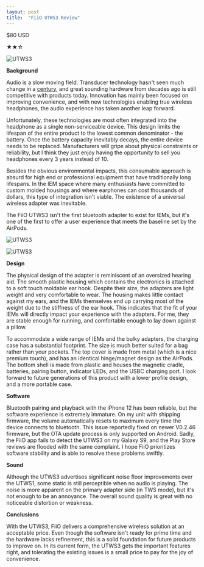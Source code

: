 ```yaml
---
layout: post
title:  "FiiO UTWS3 Review"
---
```

$80 USD

★★☆

![UTWS3]({{site.baseurl}}/assets/utws3-main.jpeg)

**Background**

Audio is a slow moving field. Transducer technology hasn't seen much change in a [century](https://patents.google.com/patent/US1707570), and great sounding hardware from decades ago is still competitive with products today. Innovation has mainly been focused on improving convenience, and with new technologies enabling true wireless headphones, the audio experience has taken another leap forward.

Unfortunately, these technologies are most often integrated into the headphone as a single non-serviceable device. This design limits the lifespan of the entire product to the lowest common denominator - the battery. Once the battery capacity inevitably decays, the entire device needs to be replaced. Manufacturers will gripe about physical constraints or reliability, but I think they just enjoy having the opportunity to sell you headphones every 3 years instead of 10.

Besides the obvious environmental impacts, this consumable approach is absurd for high end or professional equipment that have traditionally long lifespans. In the IEM space where many enthusiasts have committed to custom molded housings and where earphones can cost thousands of dollars, this type of integration isn't viable. The existence of a universal wireless adapter was inevitable.

The FiiO UTWS3 isn't the first bluetooth adapter to exist for IEMs, but it's one of the first to offer a user experience that meets the baseline set by the AirPods.

![UTWS3]({{site.baseurl}}/assets/utws3-adapter.jpeg)

![UTWS3]({{site.baseurl}}/assets/utws3-case.jpeg)

**Design**

The physical design of the adapter is reminiscent of an oversized hearing aid. The smooth plastic housing which contains the electronics is attached to a soft touch moldable ear hook. Despite their size, the adapters are light weight and very comfortable to wear. The housing makes little contact against my ears, and the IEMs themselves end up carrying most of the weight due to the stiffness of the ear hook. This indicates that the fit of your IEMs will directly impact your experience with the adapters. For me, they are stable enough for running, and comfortable enough to lay down against a pillow.

To accommodate a wide range of IEMs and the bulky adapters, the charging case has a substantial footprint. The size is much better suited for a bag rather than your pockets. The top cover is made from metal (which is a nice premium touch), and has an identical hinge/magnet design as the AirPods. The bottom shell is made from plastic and houses the magnetic cradle, batteries, pairing button, indicator LEDs, and the USBC charging port. I look forward to future generations of this product with a lower profile design, and a more portable case.

**Software**

Bluetooth pairing and playback with the iPhone 12 has been reliable, but the software experience is extremely immature. On my unit with shipping firmware, the volume automatically resets to maximum every time the device connects to bluetooth. This issue reportedly fixed on newer V0.2.46 firmware, but the OTA update process is only supported on Android. Sadly, the FiiO app fails to detect the UTWS3 on my Galaxy S9, and the Play Store reviews are flooded with the same complaint. I hope FiiO prioritizes software stability and is able to resolve these problems swiftly. 

**Sound**

Although the UTWS3 advertises significant noise floor improvements over the UTWS1, some static is still perceptible when no audio is playing. The noise is more apparent on the primary adapter side (in TWS mode), but it's not enough to be an annoyance. The overall sound quality is great with no noticeable distortion or weakness. 

**Conclusions**

With the UTWS3, FiiO delivers a comprehensive wireless solution at an acceptable price. Even though the software isn't ready for prime time and the hardware lacks refinement, this is a solid foundation for future products to improve on. In its current form, the UTWS3 gets the important features right, and tolerating the existing issues is a small price to pay for the joy of convenience. 